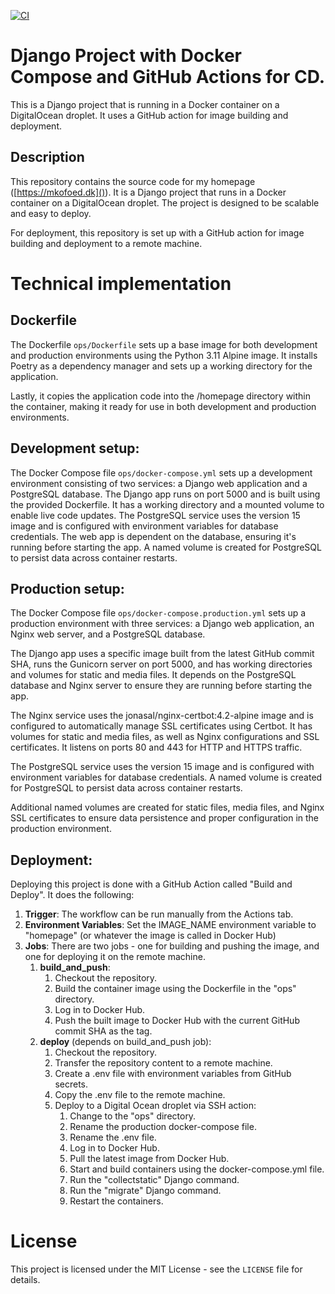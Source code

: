 [![CI](https://github.com/mkofoed/homepage/actions/workflows/deploy.yml/badge.svg)](https://github.com/mkofoed/homepage/actions/workflows/deploy.yml)

# Django Project with Docker Compose and GitHub Actions for CD.

This is a Django project that is running in a Docker container on a DigitalOcean droplet. It uses a GitHub action for image building and deployment.

## Description
This repository contains the source code for my homepage ([https://mkofoed.dk]()). It is a Django project that runs in a Docker container on a DigitalOcean droplet. The project is designed to be scalable and easy to deploy.

For deployment, this repository is set up with a GitHub action for image building and deployment to a remote machine.

# Technical implementation
## Dockerfile
The Dockerfile `ops/Dockerfile` sets up a base image for both development and production environments using the Python 3.11 Alpine image. It installs Poetry as a dependency manager and sets up a working directory for the application.

Lastly, it copies the application code into the /homepage directory within the container, making it ready for use in both development and production environments.

## Development setup:
The Docker Compose file `ops/docker-compose.yml` sets up a development environment consisting of two services: a Django web application and a PostgreSQL database. The Django app runs on port 5000 and is built using the provided Dockerfile. It has a working directory and a mounted volume to enable live code updates. The PostgreSQL service uses the version 15 image and is configured with environment variables for database credentials. The web app is dependent on the database, ensuring it's running before starting the app. A named volume is created for PostgreSQL to persist data across container restarts.

## Production setup:
The Docker Compose file `ops/docker-compose.production.yml` sets up a production environment with three services: a Django web application, an Nginx web server, and a PostgreSQL database.

The Django app uses a specific image built from the latest GitHub commit SHA, runs the Gunicorn server on port 5000, and has working directories and volumes for static and media files. It depends on the PostgreSQL database and Nginx server to ensure they are running before starting the app.

The Nginx service uses the jonasal/nginx-certbot:4.2-alpine image and is configured to automatically manage SSL certificates using Certbot. It has volumes for static and media files, as well as Nginx configurations and SSL certificates. It listens on ports 80 and 443 for HTTP and HTTPS traffic.

The PostgreSQL service uses the version 15 image and is configured with environment variables for database credentials. A named volume is created for PostgreSQL to persist data across container restarts.

Additional named volumes are created for static files, media files, and Nginx SSL certificates to ensure data persistence and proper configuration in the production environment.

## Deployment:
Deploying this project is done with a GitHub Action called "Build and Deploy". It does the following:

1. **Trigger**: The workflow can be run manually from the Actions tab.
2. **Environment Variables**: Set the IMAGE_NAME environment variable to "homepage" (or whatever the image is called in Docker Hub)
3. **Jobs**: There are two jobs - one for building and pushing the image, and one for deploying it on the remote machine.
   1. **build_and_push**:
      1. Checkout the repository.
      2. Build the container image using the Dockerfile in the "ops" directory.
      3. Log in to Docker Hub.
      4. Push the built image to Docker Hub with the current GitHub commit SHA as the tag.
   2. **deploy** (depends on build_and_push job):
      1. Checkout the repository.
      2. Transfer the repository content to a remote machine.
      3. Create a .env file with environment variables from GitHub secrets.
      4. Copy the .env file to the remote machine.
      5. Deploy to a Digital Ocean droplet via SSH action:
         1. Change to the "ops" directory.
         2. Rename the production docker-compose file.
         3. Rename the .env file.
         4. Log in to Docker Hub.
         5. Pull the latest image from Docker Hub.
         6. Start and build containers using the docker-compose.yml file.
         7. Run the "collectstatic" Django command.
         8. Run the "migrate" Django command.
         9. Restart the containers.

# License
This project is licensed under the MIT License - see the `LICENSE` file for details.
